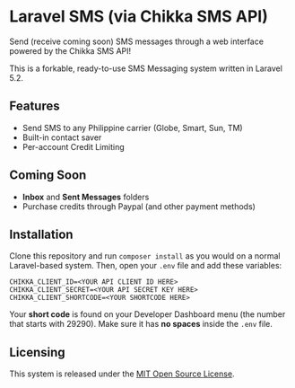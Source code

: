 # Laravel SMS (via Chikka SMS API)

Send (receive coming soon) SMS messages through a web interface powered by the Chikka SMS API!

This is a forkable, ready-to-use SMS Messaging system written in Laravel 5.2.

## Features

* Send SMS to any Philippine carrier (Globe, Smart, Sun, TM)
* Built-in contact saver
* Per-account Credit Limiting

## Coming Soon

* **Inbox** and **Sent Messages** folders
* Purchase credits through Paypal (and other payment methods)

## Installation

Clone this repository and run `composer install` as you would on a normal Laravel-based system. Then, open your `.env` file and add these variables:

    CHIKKA_CLIENT_ID=<YOUR API CLIENT ID HERE>
    CHIKKA_CLIENT_SECRET=<YOUR API SECRET KEY HERE>
    CHIKKA_CLIENT_SHORTCODE=<YOUR SHORTCODE HERE>

Your **short code** is found on your Developer Dashboard menu (the number that starts with 29290). Make sure it has **no spaces** inside the `.env` file.

## Licensing

This system is released under the [MIT Open Source License](https://opensource.org/licenses/MIT).